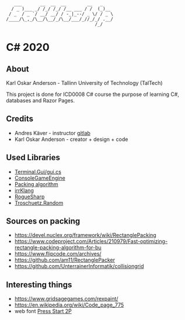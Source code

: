 
       ___       __  __  __        __   _    
      / _ )___ _/ /_/ /_/ /__ ___ / /  (_)__ 
     / _  / _ `/ __/ __/ / -_|_--/ _ \/ / _ \
    /____/\_,_/\__/\__/_/\__/___/_//_/_/ .__/
                                      /_/    

# C# 2020

## About

Karl Oskar Anderson - Tallinn University of Technology (TalTech)

This project is done for ICD0008 C# course the purpose of learning C#, databases and Razor Pages.

## Credits

- Andres Käver - instructor [gitlab](https://git.akaver.com/akaver)
- Karl Oskar Anderson - creator + design + code

## Used Libraries

- [Terminal.Gui/gui.cs](https://github.com/migueldeicaza/gui.cs)
- [ConsoleGameEngine](https://github.com/ollelogdahl/ConsoleGameEngine)
- [Packing algorithm](https://github.com/nickgravelyn/SpriteSheetPacker/tree/master/sspack)
- [irrKlang](https://www.ambiera.com/irrklang/)
- [RogueSharp](https://github.com/FaronBracy/RogueSharp)
- [Troschuetz.Random](https://gitlab.com/pomma89/troschuetz-random)


## Sources on packing

- https://devel.nuclex.org/framework/wiki/RectanglePacking
- https://www.codeproject.com/Articles/210979/Fast-optimizing-rectangle-packing-algorithm-for-bu
- https://www.flipcode.com/archives/
- https://github.com/am11/RectanglePacker
- https://github.com/UnterrainerInformatik/collisiongrid

## Interesting things

- https://www.gridsagegames.com/rexpaint/
- https://en.wikipedia.org/wiki/Code_page_775
- web font [Press Start 2P](https://fonts.google.com/specimen/Press+Start+2P?query=press&sidebar.open=true&selection.family=Press+Start+2P)
